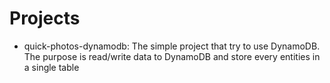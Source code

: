 # Projects
- quick-photos-dynamodb: The simple project that try to use DynamoDB. The purpose is read/write data to DynamoDB and store every entities in a single table